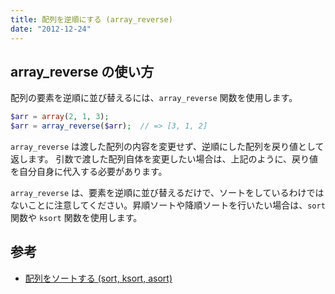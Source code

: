 ```yaml
---
title: 配列を逆順にする (array_reverse)
date: "2012-12-24"
---
```


array_reverse の使い方
----

配列の要素を逆順に並び替えるには、`array_reverse` 関数を使用します。

~~~ php
$arr = array(2, 1, 3);
$arr = array_reverse($arr);  // => [3, 1, 2]
~~~

`array_reverse` は渡した配列の内容を変更せず、逆順にした配列を戻り値として返します。
引数で渡した配列自体を変更したい場合は、上記のように、戻り値を自分自身に代入する必要があります。

`array_reverse` は、要素を逆順に並び替えるだけで、ソートをしているわけではないことに注意してください。昇順ソートや降順ソートを行いたい場合は、`sort` 関数や `ksort` 関数を使用します。


参考
----

- [配列をソートする (sort, ksort, asort)](./sort.html)


